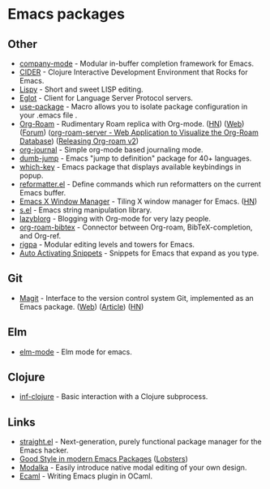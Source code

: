 # Emacs packages

## Other

- [company-mode](https://github.com/company-mode/company-mode) - Modular in-buffer completion framework for Emacs.
- [CIDER](https://github.com/clojure-emacs/cider) - Clojure Interactive Development Environment that Rocks for Emacs.
- [Lispy](https://github.com/abo-abo/lispy) - Short and sweet LISP editing.
- [Eglot](https://github.com/joaotavora/eglot) - Client for Language Server Protocol servers.
- [use-package](https://github.com/jwiegley/use-package) - Macro allows you to isolate package configuration in your .emacs file .
- [Org-Roam](https://github.com/org-roam/org-roam) - Rudimentary Roam replica with Org-mode. ([HN](https://news.ycombinator.com/item?id=22767658)) ([Web](https://www.orgroam.com/)) ([Forum](https://org-roam.discourse.group/latest)) ([org-roam-server - Web Application to Visualize the Org-Roam Database](https://github.com/org-roam/org-roam-server)) ([Releasing Org-roam v2](https://blog.jethro.dev/posts/org_roam_v2/))
- [org-journal](https://github.com/bastibe/org-journal) - Simple org-mode based journaling mode.
- [dumb-jump](https://github.com/jacktasia/dumb-jump) - Emacs "jump to definition" package for 40+ languages.
- [which-key](https://github.com/justbur/emacs-which-key) - Emacs package that displays available keybindings in popup.
- [reformatter.el](https://github.com/purcell/reformatter.el) - Define commands which run reformatters on the current Emacs buffer.
- [Emacs X Window Manager](https://github.com/ch11ng/exwm) - Tiling X window manager for Emacs. ([HN](https://news.ycombinator.com/item?id=25157452))
- [s.el](https://github.com/magnars/s.el) - Emacs string manipulation library.
- [lazyblorg](https://github.com/novoid/lazyblorg) - Blogging with Org-mode for very lazy people.
- [org-roam-bibtex](https://github.com/org-roam/org-roam-bibtex) - Connector between Org-roam, BibTeX-completion, and Org-ref.
- [rigpa](https://github.com/countvajhula/rigpa) - Modular editing levels and towers for Emacs.
- [Auto Activating Snippets](https://github.com/ymarco/auto-activating-snippets) - Snippets for Emacs that expand as you type.

## Git

- [Magit](https://github.com/magit/magit) - Interface to the version control system Git, implemented as an Emacs package. ([Web](https://magit.vc/)) ([Article](https://emacsair.me/2017/09/01/the-magical-git-interface/)) ([HN](https://news.ycombinator.com/item?id=28954058))

## Elm

- [elm-mode](https://github.com/jcollard/elm-mode) - Elm mode for emacs.

## Clojure

- [inf-clojure](https://github.com/clojure-emacs/inf-clojure) - Basic interaction with a Clojure subprocess.

## Links

- [straight.el](https://github.com/raxod502/straight.el) - Next-generation, purely functional package manager for the Emacs hacker.
- [Good Style in modern Emacs Packages](https://zge.us.to/emacs-style.html) ([Lobsters](https://lobste.rs/s/8yvyz9/good_style_modern_emacs_packages))
- [Modalka](https://github.com/mrkkrp/modalka) - Easily introduce native modal editing of your own design.
- [Ecaml](https://github.com/janestreet/ecaml) - Writing Emacs plugin in OCaml.
